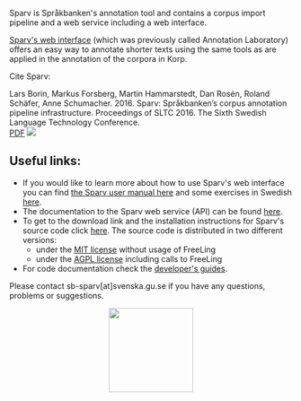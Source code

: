 Sparv is Språkbanken's annotation tool and contains a corpus
import pipeline and a web service including a web interface.

[Sparv's web interface](https://spraakbanken.gu.se/sparv/)
(which was previously called Annotation Laboratory)
offers an easy way to annotate shorter texts using
the same tools as are applied in the annotation of the corpora in Korp.

Cite Sparv:

Lars Borin, Markus Forsberg, Martin Hammarstedt, Dan Rosén, Roland Schäfer, Anne Schumacher. 2016. Sparv: Språkbanken’s corpus annotation pipeline infrastructure.
Proceedings of SLTC 2016. The Sixth Swedish Language Technology Conference.<br/>
[PDF](http://www8.cs.umu.se/~johanna/sltc2016/abstracts/SLTC_2016_paper_31.pdf)
<a href="/publication/20005/bibtex" class="bibtex"><img src="/sites/spraakbanken.gu.se/modules/custom/gup_publications/images/bibtex.png"></a>

## Useful links:
* If you would like to learn more about how to use Sparv's web interface you can find [the Sparv user manual here](https://spraakbanken.gu.se/eng/research/infrastructure/sparv/usermanual) and some exercises in Swedish [here](https://github.com/spraakbanken/sparv-docs/raw/master/exercises/sparvovningar_hw2017.pdf).
* The documentation to the Sparv web service (API) can be found
[here](https://spraakbanken.gu.se/eng/research/infrastructure/sparv/webservice).
* To get to the download link and the installation instructions for Sparv's source code click
[here](https://spraakbanken.gu.se/eng/research/infrastructure/sparv/distribution).
The source code is distributed in two different versions:
    * under the [MIT license](https://opensource.org/licenses/MIT) without usage of FreeLing
    * under the [AGPL license](http://www.gnu.org/licenses/agpl.html) including calls to FreeLing
* For code documentation check the
[developer's guides](https://spraakbanken.gu.se/eng/research/infrastructure/sparv/developersguides).

Please contact sb-sparv[at]svenska.gu.se if you have any questions, problems or suggestions.

<a href="https://spraakbanken.gu.se/sparv/">
<img src="https://spraakbanken.gu.se/sites/spraakbanken.gu.se/files/sparv_0.png" style="width:150px; display: block; margin-left: auto; margin-right: auto;">
</a>
